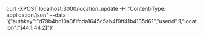 curl -XPOST localhost:3000/location_update -H "Content-Type: application/json" --data '{"authkey":"d79b4bc10a3f1fcda1645c5ab4f9ff41b4135d61","userid":1,"location":"[44.1,44.2]"}'
